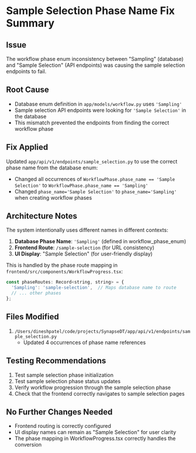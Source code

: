 # Sample Selection Phase Name Fix Summary

## Issue
The workflow phase enum inconsistency between "Sampling" (database) and "Sample Selection" (API endpoints) was causing the sample selection endpoints to fail.

## Root Cause
- Database enum definition in `app/models/workflow.py` uses `'Sampling'`
- Sample selection API endpoints were looking for `'Sample Selection'` in the database
- This mismatch prevented the endpoints from finding the correct workflow phase

## Fix Applied
Updated `app/api/v1/endpoints/sample_selection.py` to use the correct phase name from the database enum:
- Changed all occurrences of `WorkflowPhase.phase_name == 'Sample Selection'` to `WorkflowPhase.phase_name == 'Sampling'`
- Changed `phase_name='Sample Selection'` to `phase_name='Sampling'` when creating workflow phases

## Architecture Notes
The system intentionally uses different names in different contexts:
1. **Database Phase Name**: `'Sampling'` (defined in workflow_phase_enum)
2. **Frontend Route**: `/sample-selection` (for URL consistency)
3. **UI Display**: "Sample Selection" (for user-friendly display)

This is handled by the phase route mapping in `frontend/src/components/WorkflowProgress.tsx`:
```javascript
const phaseRoutes: Record<string, string> = {
  'Sampling': 'sample-selection',  // Maps database name to route
  // ... other phases
};
```

## Files Modified
1. `/Users/dineshpatel/code/projects/SynapseDT/app/api/v1/endpoints/sample_selection.py`
   - Updated 4 occurrences of phase name references

## Testing Recommendations
1. Test sample selection phase initialization
2. Test sample selection phase status updates
3. Verify workflow progression through the sample selection phase
4. Check that the frontend correctly navigates to sample selection pages

## No Further Changes Needed
- Frontend routing is correctly configured
- UI display names can remain as "Sample Selection" for user clarity
- The phase mapping in WorkflowProgress.tsx correctly handles the conversion